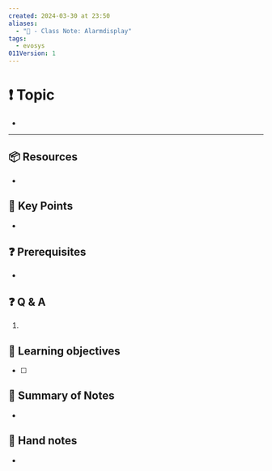 ```yaml
---
created: 2024-03-30 at 23:50
aliases:
  - "📜 - Class Note: Alarmdisplay"
tags:
  - evosys
011Version: 1
---
```

# ❗ Topic
- 
 ---
## 📦 Resources
- 
## 🔑 Key Points
- 
## ❓ Prerequisites
- 
## ❓ Q & A
1. 
## 🎯 Learning objectives
- [ ] 
## 📃 Summary of Notes
- 

## 📃 Hand notes
- 